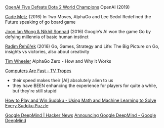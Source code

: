 
[OpenAI Five Defeats Dota 2 World Champions](https://openai.com/research/openai-five-defeats-dota-2-world-champions)
OpenAI (2019)

[Cade Metz](https://www.wired.com/2016/03/two-moves-alphago-lee-sedol-redefined-future/)
(2016) In Two Moves, AlphaGo and Lee Sedol Redefined the Future
speaking of go board game

[Joon Ian Wong & Nikhil Sonnad](https://qz.com/639952/googles-ai-won-the-game-go-by-defying-millennia-of-basic-human-instinct/)
(2016) Google’s AI won the game Go by defying millennia of basic human instinct

[Radim Řehůřek](https://rare-technologies.com/go_games_life/)
(2016) Go, Games, Strategy and Life: The Big Picture
on Go, insights vs victories, also about creativity

[Tim Wheeler](http://tim.hibal.org/blog/alpha-zero-how-and-why-it-works/)
AlphaGo Zero - How and Why it Works

[Computers Are Fast - TV Tropes](https://tvtropes.org/pmwiki/pmwiki.php/Main/ComputersAreFast)
- their speed makes their [AI] absolutely alien to us
- they have BEEN enhancing the experience for players for quite a while, but they're still stupid

[How to Play and Win Sudoku - Using Math and Machine Learning to Solve Every Sudoku Puzzle](https://www.freecodecamp.org/news/how-to-play-and-win-sudoku-using-math-and-machine-learning-to-solve-every-sudoku-puzzle)

[Google DeepMind | Hacker News](https://news.ycombinator.com/item?id=35643049)
[Announcing Google DeepMind - Google DeepMind](https://deepmind.google/discover/blog/announcing-google-deepmind/)
